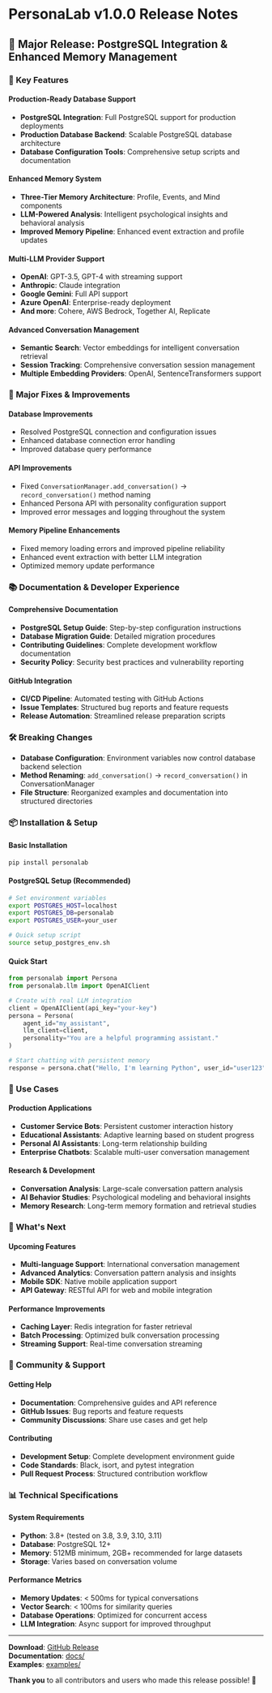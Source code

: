 # PersonaLab v1.0.0 Release Notes

## 🚀 Major Release: PostgreSQL Integration & Enhanced Memory Management

### 🌟 Key Features

#### **Production-Ready Database Support**
- **PostgreSQL Integration**: Full PostgreSQL support for production deployments
- **Production Database Backend**: Scalable PostgreSQL database architecture
- **Database Configuration Tools**: Comprehensive setup scripts and documentation

#### **Enhanced Memory System**
- **Three-Tier Memory Architecture**: Profile, Events, and Mind components
- **LLM-Powered Analysis**: Intelligent psychological insights and behavioral analysis
- **Improved Memory Pipeline**: Enhanced event extraction and profile updates

#### **Multi-LLM Provider Support**
- **OpenAI**: GPT-3.5, GPT-4 with streaming support
- **Anthropic**: Claude integration
- **Google Gemini**: Full API support
- **Azure OpenAI**: Enterprise-ready deployment
- **And more**: Cohere, AWS Bedrock, Together AI, Replicate

#### **Advanced Conversation Management**
- **Semantic Search**: Vector embeddings for intelligent conversation retrieval
- **Session Tracking**: Comprehensive conversation session management
- **Multiple Embedding Providers**: OpenAI, SentenceTransformers support

### 🔧 Major Fixes & Improvements

#### **Database Improvements**
- Resolved PostgreSQL connection and configuration issues
- Enhanced database connection error handling
- Improved database query performance

#### **API Improvements**
- Fixed `ConversationManager.add_conversation()` → `record_conversation()` method naming
- Enhanced Persona API with personality configuration support
- Improved error messages and logging throughout the system

#### **Memory Pipeline Enhancements**
- Fixed memory loading errors and improved pipeline reliability
- Enhanced event extraction with better LLM integration
- Optimized memory update performance

### 📚 Documentation & Developer Experience

#### **Comprehensive Documentation**
- **PostgreSQL Setup Guide**: Step-by-step configuration instructions
- **Database Migration Guide**: Detailed migration procedures
- **Contributing Guidelines**: Complete development workflow documentation
- **Security Policy**: Security best practices and vulnerability reporting

#### **GitHub Integration**
- **CI/CD Pipeline**: Automated testing with GitHub Actions
- **Issue Templates**: Structured bug reports and feature requests
- **Release Automation**: Streamlined release preparation scripts

### 🛠️ Breaking Changes

- **Database Configuration**: Environment variables now control database backend selection
- **Method Renaming**: `add_conversation()` → `record_conversation()` in ConversationManager
- **File Structure**: Reorganized examples and documentation into structured directories

### 📦 Installation & Setup

#### **Basic Installation**
```bash
pip install personalab
```

#### **PostgreSQL Setup (Recommended)**
```bash
# Set environment variables
export POSTGRES_HOST=localhost
export POSTGRES_DB=personalab
export POSTGRES_USER=your_user

# Quick setup script
source setup_postgres_env.sh
```

#### **Quick Start**
```python
from personalab import Persona
from personalab.llm import OpenAIClient

# Create with real LLM integration
client = OpenAIClient(api_key="your-key")
persona = Persona(
    agent_id="my_assistant",
    llm_client=client,
    personality="You are a helpful programming assistant."
)

# Start chatting with persistent memory
response = persona.chat("Hello, I'm learning Python", user_id="user123")
```

### 🎯 Use Cases

#### **Production Applications**
- **Customer Service Bots**: Persistent customer interaction history
- **Educational Assistants**: Adaptive learning based on student progress
- **Personal AI Assistants**: Long-term relationship building
- **Enterprise Chatbots**: Scalable multi-user conversation management

#### **Research & Development**
- **Conversation Analysis**: Large-scale conversation pattern analysis
- **AI Behavior Studies**: Psychological modeling and behavioral insights
- **Memory Research**: Long-term memory formation and retrieval studies

### 🔮 What's Next

#### **Upcoming Features**
- **Multi-language Support**: International conversation management
- **Advanced Analytics**: Conversation pattern analysis and insights
- **Mobile SDK**: Native mobile application support
- **API Gateway**: RESTful API for web and mobile integration

#### **Performance Improvements**
- **Caching Layer**: Redis integration for faster retrieval
- **Batch Processing**: Optimized bulk conversation processing
- **Streaming Support**: Real-time conversation streaming

### 🤝 Community & Support

#### **Getting Help**
- **Documentation**: Comprehensive guides and API reference
- **GitHub Issues**: Bug reports and feature requests
- **Community Discussions**: Share use cases and get help

#### **Contributing**
- **Development Setup**: Complete development environment guide
- **Code Standards**: Black, isort, and pytest integration
- **Pull Request Process**: Structured contribution workflow

### 📊 Technical Specifications

#### **System Requirements**
- **Python**: 3.8+ (tested on 3.8, 3.9, 3.10, 3.11)
- **Database**: PostgreSQL 12+
- **Memory**: 512MB minimum, 2GB+ recommended for large datasets
- **Storage**: Varies based on conversation volume

#### **Performance Metrics**
- **Memory Updates**: < 500ms for typical conversations
- **Vector Search**: < 100ms for similarity queries
- **Database Operations**: Optimized for concurrent access
- **LLM Integration**: Async support for improved throughput

---

**Download**: [GitHub Release](https://github.com/your-username/PersonaLab/releases/tag/v1.0.0)  
**Documentation**: [docs/](docs/)  
**Examples**: [examples/](examples/)  

**Thank you** to all contributors and users who made this release possible! 🎉 
